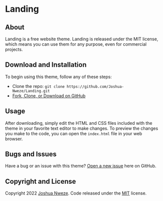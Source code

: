 # Landing

## About

Landing is a free website theme. Landing is released under the MIT license, which means you can use them for any purpose, even for commercial projects.

## Download and Installation

To begin using this theme, follow any of these steps:
* Clone the repo: `git clone https://github.com/Joshua-Nweze/Landing.git`
* [Fork, Clone, or Download on GitHub](https://github.com/Joshua-Nweze/Landing)

## Usage

After downloading, simply edit the HTML and CSS files included with the theme in your favorite text editor to make changes. To preview the changes you make to the code, you can open the `index.html` file in your web browser.

## Bugs and Issues

Have a bug or an issue with this theme? [Open a new issue](https://github.com/Joshua-Nweze/Landing/issues) here on GitHub.

## Copyright and License

Copyright 2022 [Joshua Nweze](https://github.com/Joshua-Nweze). Code released under the [MIT](https://github.com/Joshua-Nweze/Landing/blob/main/LICENSE) license.
